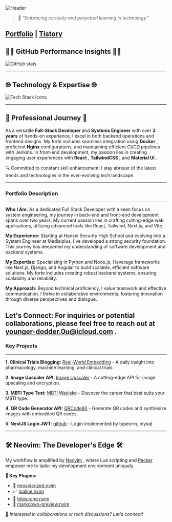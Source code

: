 ![Header](https://capsule-render.vercel.app/api?type=waving&color=0A0A0A&height=250&section=header&text=Hi,%20I%27m%20Doyeon!&fontAlign=50&fontAlignY=40&fontSize=90&desc=Full-Stack%20Developer%20and%20System%20Engineer&descAlign=60&descAlignY=60&descSize=20&fontColor=ffffff) 

> 💬 *"Embracing curiosity and perpetual learning in technology."*<div align="center">

[Portfolio](https://portfolio.waylake.com/)  | [Tistory](http://real-world-embedding.tistory.com/) </div>
---

## 👩‍💻 **GitHub Performance Insights**  👩‍💻<div align="center">

![GitHub stats](https://github-readme-stats.vercel.app/api?username=waylake&hide_title=true&show_icons=true&include_all_commits=true&theme=vision-friendly-dark&border_radius=15) 

---

## 🌐 **Technology & Expertise**  🌐<div align="center">

![Tech Stack Icons](https://skillicons.dev/icons?i=python,javascript,react,tailwind,materialui,docker,nginx,mysql,django,nodejs,jenkins) 

---

## 🌟 **Professional Journey**  🌟

As a versatile **Full-Stack Developer**  and **Systems Engineer**  with over **3 years**  of hands-on experience, I excel in both backend operations and frontend designs. My forte includes seamless integration using **Docker** , proficient **Nginx**  configurations, and maintaining efficient CI/CD pipelines with Jenkins. In front-end development, my passion lies in creating engaging user experiences with **React** , **TailwindCSS** , and **Material UI** .

🔍 Committed to constant skill enhancement, I stay abreast of the latest trends and technologies in the ever-evolving tech landscape.

---
### Portfolio Description
---

**Who I Am:**  As a dedicated Full Stack Developer with a keen focus on system engineering, my journey in back-end and front-end development spans over two years. My current passion lies in crafting cutting-edge web applications, utilizing advanced tools like React, Tailwind, Next.js, and Vite.

**My Experience:**  Starting at Hansei Security High School and evolving into a System Engineer at Mediaiplus, I've developed a strong security foundation. This journey has deepened my understanding of software development and backend systems.

**My Expertise:**  Specializing in Python and Node.js, I leverage frameworks like Next.js, Django, and Angular to build scalable, efficient software solutions. My forte includes creating robust backend systems, ensuring scalability and reliability.

**My Approach:**  Beyond technical proficiency, I value teamwork and effective communication. I thrive in collaborative environments, fostering innovation through diverse perspectives and dialogue.

**Let's Connect:**  For inquiries or potential collaborations, please feel free to reach out at [younger-dodder.0u@icloud.com](mailto:younger-dodder.0u@icloud.com) .
---
### Key Projects
---

**1. Clinical Trials Blogging:**  [Real-World Embedding](http://real-world-embedding.tistory.com/)  - A daily insight into pharmacology, machine learning, and clinical trials.

**2. Image Upscaler API:**  [Image Upscaler](https://rapidapi.com/i2000i/api/image-upsclaer)  - A cutting-edge API for image upscaling and encryption.

**3. MBTI Type Test:**  [MBTI Waylake](https://mbti.waylake.com/)  - Discover the career that best suits your MBTI type.

**4. QR Code Generator API:**  [QRCode60](https://rapidapi.com/i2000i/api/qrcode60)  - Generate QR codes and synthesize images with embedded QR codes.

**5. NestJS Login JWT**: [github](https://github.com/waylake/nest-backend-login.git) - Login implemented by typeorm, mysql


---
## 🛠️ **Neovim: The Developer's Edge**  🛠️

My workflow is amplified by [Neovim](https://neovim.io/) , where Lua scripting and [Packer](https://github.com/wbthomason/packer.nvim)  empower me to tailor my development environment uniquely.

**📌 Key Plugins:**  
- 🌅 [neosolarized.nvim](https://github.com/svrana/neosolarized.nvim) 
- 📈 [lualine.nvim](https://github.com/nvim-lualine/lualine.nvim) 
- 🔭 [telescope.nvim](https://github.com/nvim-telescope/telescope.nvim) 
- 📝 [markdown-preview.nvim](https://github.com/iamcco/markdown-preview.nvim)<div align="center">

📩 *Interested in collaborations or tech discussions? Let's connect!*</div>
